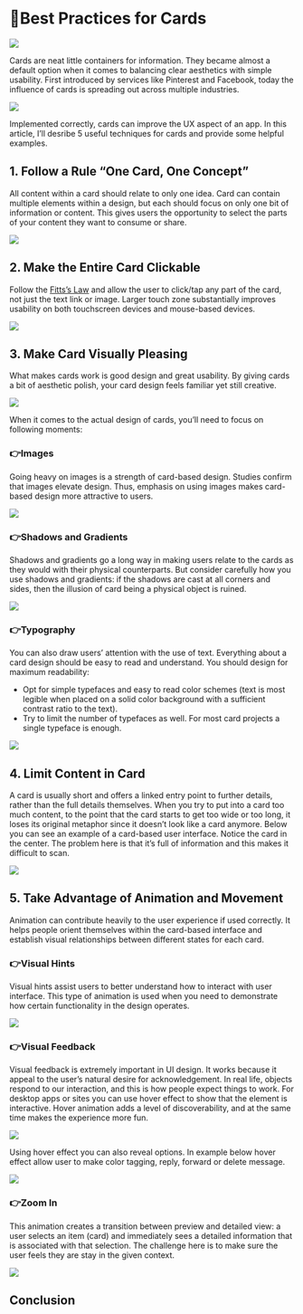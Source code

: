# 📌Best Practices for Cards

<img src="/Resources/Cards/Assets/Card.gif">

Cards are neat little containers for information. They became almost a default option when it comes to balancing clear aesthetics with simple usability. First introduced by services like Pinterest and Facebook, today the influence of cards is spreading out across multiple industries.

<img src="/Resources/Cards/Assets/Card1.png">

Implemented correctly, cards can improve the UX aspect of an app. In this article, I’ll desribe 5 useful techniques for cards and provide some helpful examples.

## 1. Follow a Rule “One Card, One Concept”
All content within a card should relate to only one idea. Card can contain multiple elements within a design, but each should focus on only one bit of information or content. This gives users the opportunity to select the parts of your content they want to consume or share.

<img src="/Resources/Cards/Assets/Card2.png">

## 2. Make the Entire Card Clickable
Follow the <a href="https://designmodo.com/size-space-interaction-design/" target="blank">Fitts’s Law</a> and allow the user to click/tap any part of the card, not just the text link or image. Larger touch zone substantially improves usability on both touchscreen devices and mouse-based devices.

<img src="/Resources/Cards/Assets/Card3.png">

## 3. Make Card Visually Pleasing
What makes cards work is good design and great usability. By giving cards a bit of aesthetic polish, your card design feels familiar yet still creative.

<img src="/Resources/Cards/Assets/Card4.png">

When it comes to the actual design of cards, you’ll need to focus on following moments:

### 👉Images
Going heavy on images is a strength of card-based design. Studies confirm that images elevate design. Thus, emphasis on using images makes card-based design more attractive to users.

<img src="/Resources/Cards/Assets/Card5.png">

### 👉Shadows and Gradients
Shadows and gradients go a long way in making users relate to the cards as they would with their physical counterparts. But consider carefully how you use shadows and gradients: if the shadows are cast at all corners and sides, then the illusion of card being a physical object is ruined.

<img src="/Resources/Cards/Assets/Card6.png">

### 👉Typography
You can also draw users’ attention with the use of text. Everything about a card design should be easy to read and understand. You should design for maximum readability:
- Opt for simple typefaces and easy to read color schemes (text is most legible when placed on a solid color background with a sufficient contrast ratio to the text).
- Try to limit the number of typefaces as well. For most card projects a single typeface is enough.

<img src="/Resources/Cards/Assets/Card7.png">

## 4. Limit Content in Card
A card is usually short and offers a linked entry point to further details, rather than the full details themselves. When you try to put into a card too much content, to the point that the card starts to get too wide or too long, it loses its original metaphor since it doesn’t look like a card anymore.
Below you can see an example of a card-based user interface. Notice the card in the center. The problem here is that it’s full of information and this makes it difficult to scan.

<img src="/Resources/Cards/Assets/Card8.png">

## 5. Take Advantage of Animation and Movement
Animation can contribute heavily to the user experience if used correctly. It helps people orient themselves within the card-based interface and establish visual relationships between different states for each card.

### 👉Visual Hints
Visual hints assist users to better understand how to interact with user interface. This type of animation is used when you need to demonstrate how certain functionality in the design operates.

<img src="/Resources/Cards/Assets/Card9.gif">

### 👉Visual Feedback
Visual feedback is extremely important in UI design. It works because it appeal to the user’s natural desire for acknowledgement. In real life, objects respond to our interaction, and this is how people expect things to work. For desktop apps or sites you can use hover effect to show that the element is interactive. Hover animation adds a level of discoverability, and at the same time makes the experience more fun.

<img src="/Resources/Cards/Assets/Card10.gif">

Using hover effect you can also reveal options. In example below hover effect allow user to make color tagging, reply, forward or delete message.

<img src="/Resources/Cards/Assets/Card11.jpeg">

### 👉Zoom In
This animation creates a transition between preview and detailed view: a user selects an item (card) and immediately sees a detailed information that is associated with that selection. The challenge here is to make sure the user feels they are stay in the given context.

<img src="/Resources/Cards/Assets/Card12.gif">

## Conclusion
